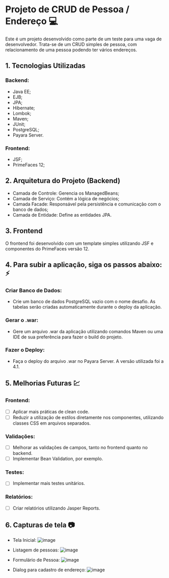 # Projeto de CRUD de Pessoa / Endereço :computer:

Este é um projeto desenvolvido como parte de um teste para uma vaga de desenvolvedor. Trata-se de um CRUD simples de pessoa, com relacionamento de uma pessoa podendo ter vários endereços.


## 1. Tecnologias Utilizadas

### Backend:
  - Java EE;
  - EJB;
  - JPA;
  - Hibernate;
  - Lombok;
  - Maven;
  - JUnit;
  - PostgreSQL;
  - Payara Server.

### Frontend:
  - JSF;
  - PrimeFaces 12;


## 2. Arquitetura do Projeto (Backend)

  - Camada de Controle: Gerencia os ManagedBeans;
  - Camada de Serviço: Contém a lógica de negócios;
  - Camada Facade: Responsável pela persistência e comunicação com o banco de dados;
  - Camada de Entidade: Define as entidades JPA.


## 3. Frontend

O frontend foi desenvolvido com um template simples utilizando JSF e componentes do PrimeFaces versão 12.


## 4. Para subir a aplicação, siga os passos abaixo: :zap:

### Criar Banco de Dados:
  - Crie um banco de dados PostgreSQL vazio com o nome desafio. As tabelas serão criadas automaticamente durante o deploy da aplicação.

### Gerar o .war:
  - Gere um arquivo .war da aplicação utilizando comandos Maven ou uma IDE de sua preferência para fazer o build do projeto.

### Fazer o Deploy:
  - Faça o deploy do arquivo .war no Payara Server. A versão utilizada foi a 4.1.


## 5. Melhorias Futuras :chart:

### Frontend:
  - [ ] Aplicar mais práticas de clean code.
  - [ ] Reduzir a utilização de estilos diretamente nos componentes, utilizando classes CSS em arquivos separados.

### Validações:
  - [ ] Melhorar as validações de campos, tanto no frontend quanto no backend.
  - [ ] Implementar Bean Validation, por exemplo.

### Testes:
  - [ ] Implementar mais testes unitários.

### Relatórios:
  - [ ] Criar relatórios utilizando Jasper Reports.


## 6. Capturas de tela :camera:
  - Tela Inicial:
![image](https://github.com/user-attachments/assets/1c71222a-2781-49ed-b09e-955dd2abc4e3)

  - Listagem de pessoas:
![image](https://github.com/user-attachments/assets/6d2b0bb8-b20f-4d0a-93ad-3fd60f34f67a)

  - Formulário de Pessoa:
![image](https://github.com/user-attachments/assets/60647563-6d7a-411d-8fc8-c325fa281581)

  - Dialog para cadastro de endereço:
![image](https://github.com/user-attachments/assets/c025a876-b094-45dc-a87c-c462aa981bfc)




